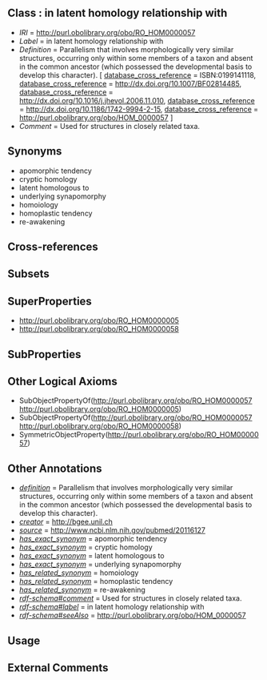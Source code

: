 
## Class : in latent homology relationship with

 * *IRI* = http://purl.obolibrary.org/obo/RO_HOM0000057
 * *Label* = in latent homology relationship with
 * *Definition* = Parallelism that involves morphologically very similar structures, occurring only within some members of a taxon and absent in the common ancestor (which possessed the developmental basis to develop this character). [ [database_cross_reference](../../ef/oboInOwl#hasDbXref.md) = ISBN:0199141118, [database_cross_reference](../../ef/oboInOwl#hasDbXref.md) = http://dx.doi.org/10.1007/BF02814485, [database_cross_reference](../../ef/oboInOwl#hasDbXref.md) = http://dx.doi.org/10.1016/j.jhevol.2006.11.010, [database_cross_reference](../../ef/oboInOwl#hasDbXref.md) = http://dx.doi.org/10.1186/1742-9994-2-15, [database_cross_reference](../../ef/oboInOwl#hasDbXref.md) = http://purl.obolibrary.org/obo/HOM_0000057 ]
 * *Comment* = Used for structures in closely related taxa.

## Synonyms

 * apomorphic tendency
 * cryptic homology
 * latent homologous to
 * underlying synapomorphy
 * homoiology
 * homoplastic tendency
 * re-awakening

## Cross-references


## Subsets


## SuperProperties

 * <http://purl.obolibrary.org/obo/RO_HOM0000005>
 * <http://purl.obolibrary.org/obo/RO_HOM0000058>

## SubProperties


## Other Logical Axioms

 * SubObjectPropertyOf(<http://purl.obolibrary.org/obo/RO_HOM0000057> <http://purl.obolibrary.org/obo/RO_HOM0000005>)
 * SubObjectPropertyOf(<http://purl.obolibrary.org/obo/RO_HOM0000057> <http://purl.obolibrary.org/obo/RO_HOM0000058>)
 * SymmetricObjectProperty(<http://purl.obolibrary.org/obo/RO_HOM0000057>)

## Other Annotations

 * *[definition](../../IAO/15/IAO_0000115.md)* = Parallelism that involves morphologically very similar structures, occurring only within some members of a taxon and absent in the common ancestor (which possessed the developmental basis to develop this character).
 * *[creator](../../or/creator.md)* = http://bgee.unil.ch
 * *[source](../../ce/source.md)* = http://www.ncbi.nlm.nih.gov/pubmed/20116127
 * *[has_exact_synonym](../../ym/oboInOwl#hasExactSynonym.md)* = apomorphic tendency
 * *[has_exact_synonym](../../ym/oboInOwl#hasExactSynonym.md)* = cryptic homology
 * *[has_exact_synonym](../../ym/oboInOwl#hasExactSynonym.md)* = latent homologous to
 * *[has_exact_synonym](../../ym/oboInOwl#hasExactSynonym.md)* = underlying synapomorphy
 * *[has_related_synonym](../../ym/oboInOwl#hasRelatedSynonym.md)* = homoiology
 * *[has_related_synonym](../../ym/oboInOwl#hasRelatedSynonym.md)* = homoplastic tendency
 * *[has_related_synonym](../../ym/oboInOwl#hasRelatedSynonym.md)* = re-awakening
 * *[rdf-schema#comment](../../nt/rdf-schema#comment.md)* = Used for structures in closely related taxa.
 * *[rdf-schema#label](../../el/rdf-schema#label.md)* = in latent homology relationship with
 * *[rdf-schema#seeAlso](../../so/rdf-schema#seeAlso.md)* = http://purl.obolibrary.org/obo/HOM_0000057

## Usage


## External Comments

